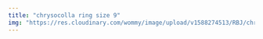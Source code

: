 ```yaml
---
title: "chrysocolla ring size 9"
img: "https://res.cloudinary.com/wommy/image/upload/v1588274513/RBJ/chrysocolla/13_o0dd8k.jpg"
---
```

